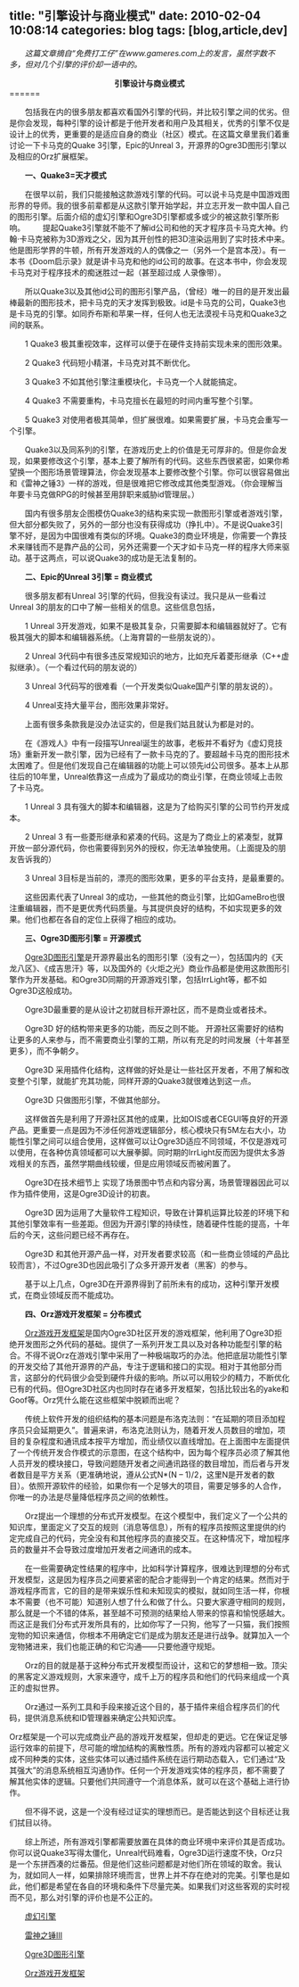 title: "引擎设计与商业模式"
date: 2010-02-04 10:08:14
categories: blog
tags: [blog,article,dev]
---    
    
　　*这篇文章摘自“免费打工仔”在www.gameres.com上的发言，虽然字数不多，但对几个引擎的评价却一语中的。*  
  
<center><b>引擎设计与商业模式</b></center>
======

　　包括我在内的很多朋友都喜欢看国外引擎的代码，并比较引擎之间的优劣。但是你会发现，每种引擎的设计都是于他开发者和用户及其相关，优秀的引擎不仅是设计上的优秀，更重要的是适应自身的商业（社区）模式。在这篇文章里我们着重讨论一下卡马克的Quake 3引擎，Epic的Unreal 3，开源界的Ogre3D图形引擎以及相应的Orz扩展框架。  
<!--more-->
  
　　<b>一、Quake3=天才模式</b>

　　在很早以前，我们只能接触这款游戏引擎的代码。可以说卡马克是中国游戏图形界的导师。我的很多前辈都是从这款引擎开始学起，并立志开发一款中国人自己的图形引擎。后面介绍的虚幻引擎和Ogre3D引擎都或多或少的被这款引擎所影响。
　　提起Quake3引擎就不能不了解id公司和他的天才程序员卡马克大神。约翰·卡马克被称为3D游戏之父，因为其开创性的把3D渲染运用到了实时技术中来。他是图形学界的牛顿，所有开发游戏的人的偶像之一（另外一个是宫本茂）。有一本书《Doom启示录》就是讲卡马克和他的id公司的故事。在这本书中，你会发现卡马克对于程序技术的痴迷胜过一起（甚至超过成 人录像带）。

　　所以Quake3以及其他id公司的图形引擎产品，（曾经）唯一的目的是开发出最棒最新的图形技术，把卡马克的天才发挥到极致。id是卡马克的公司，Quake3也是卡马克的引擎。如同乔布斯和苹果一样，任何人也无法漠视卡马克和Quake3之间的联系。

　　1 Quake3 极其重视效率，这样可以便于在硬件支持前实现未来的图形效果。

　　2 Quake3 代码短小精湛，卡马克对其不断优化。

　　3 Quake3 不如其他引擎注重模块化，卡马克一个人就能搞定。

　　4 Quake3 不需要重构，卡马克擅长在最短的时间内重写整个引擎。

　　5 Quake3 对使用者极其简单，但扩展很难。如果需要扩展，卡马克会重写一个引擎。

　　Quake3以及同系列的引擎，在游戏历史上的价值是无可厚非的。但是你会发现，如果要修改这个引擎，基本上要了解所有的代码。这些东西很紧密，如果你希望换一个图形场景管理算法，你会发现基本上要修改整个引擎。你可以很容易做出和《雷神之锤3》一样的游戏，但是很难把它修改成其他类型游戏。（你会理解当年要卡马克做RPG的时候甚至用辞职来威胁id管理层。）

　　国内有很多朋友企图模仿Quake3的结构来实现一款图形引擎或者游戏引擎，但大部分都失败了，另外的一部分也没有获得成功（挣扎中）。不是说Quake3引擎不好，是因为中国很难有类似的环境。Quake3的商业环境是，你需要一个靠技术来赚钱而不是靠产品的公司，另外还需要一个天才如卡马克一样的程序大师来驱动。基于这两点，可以说Quake3的成功是无法复制的。

　　<b>二、Epic的Unreal 3引擎 = 商业模式</b>

　　很多朋友都有Unreal 3引擎的代码，但我没有读过。我只是从一些看过Unreal 3的朋友的口中了解一些相关的信息。这些信息包括，

　　1 Unreal 3开发游戏，如果不是极其复杂，只需要脚本和编辑器就好了。它有极其强大的脚本和编辑器系统。（上海育碧的一些朋友说的）。

　　2 Unreal 3代码中有很多违反常规知识的地方，比如充斥着菱形继承（C++虚拟继承）。（一个看过代码的朋友说的）

　　3 Unreal 3代码写的很难看（一个开发类似Quake国产引擎的朋友说的）。

　　4 Unreal支持大量平台，图形效果非常好。

　　上面有很多条款我是没办法证实的，但是我们姑且就认为都是对的。

　　在《游戏人》中有一段描写Unreal诞生的故事，老板并不看好为《虚幻竞技场》重新开发一款引擎，因为已经有了一款卡马克的了。要超越卡马克的图形技术太困难了。但是他们发现自己在编辑器的功能上可以领先id公司很多。基本上从那往后的10年里，Unreal依靠这一点成为了最成功的商业引擎，在商业领域上击败了卡马克。

　　1 Unreal 3 具有强大的脚本和编辑器，这是为了给购买引擎的公司节约开发成本。

　　2 Unreal 3 有一些菱形继承和紧凑的代码。这是为了商业上的紧凑型，就算开放一部分源代码，你也需要得到另外的授权，你无法单独使用。（上面提及的朋友告诉我的）

　　3 Unreal 3目标是当前的，漂亮的图形效果，更多的平台支持，是最重要的。

　　这些因素代表了Unreal 3的成功，一些其他的商业引擎，比如GameBro也很注重编辑器，而不是更优秀代码质量。与其提供良好的结构，不如实现更多的效果。他们也都在各自的定位上获得了相应的成功。

　　<b>三、Ogre3D图形引擎 = 开源模式</b>

　　[Ogre3D图形引擎](http://ogre3d.cn)是开源界最出名的图形引擎（没有之一），包括国内的《天龙八区》、《成吉思汗》等，以及国外的《火炬之光》商业作品都是使用这款图形引擎作为开发基础。和Ogre3D同期的开源游戏引擎，包括IrrLight等，都不如Ogre3D这般成功。

　　Ogre3D最重要的是从设计之初就目标开源社区，而不是商业或者技术。

　　Ogre3D 好的结构带来更多的功能，而反之则不能。 开源社区需要好的结构让更多的人来参与，而不需要商业引擎的工期，所以有充足的时间发展（十年甚至更多），而不争朝夕。

　　Ogre3D 采用插件化结构，这样做的好处是让一些社区开发者，不用了解和改变整个引擎，就能扩充其功能，同样开源的Quake3就很难达到这一点。

　　Ogre3D 只做图形引擎，不做其他部分。

　　这样做首先是利用了开源社区其他的成果，比如OIS或者CEGUI等良好的开源产品。更重要一点是因为不涉任何游戏逻辑部分，核心模块只有5M左右大小，功能性引擎之间可以组合使用，这样做可以让Ogre3D适应不同领域，不仅是游戏可以使用，在各种仿真领域都可以大展拳脚。同时期的IrrLight反而因为提供太多游戏相关的东西，虽然学期曲线较缓，但是应用领域反而被闲置了。

　　Ogre3D在技术细节上 实现了场景图中节点和内容分离，场景管理器因此可以作为插件使用，这是Ogre3D设计的初衷。

　　Ogre3D 因为运用了大量软件工程知识，导致在计算机运算比较差的环境下和其他引擎效率有一些差距。但因为开源引擎的持续性，随着硬件性能的提高，十年后的今天，这些问题已经不再存在。

　　Ogre3D 和其他开源产品一样，对开发者要求较高（和一些商业领域的产品比较而言），不过Ogre3D也因此吸引了众多开源开发者（黑客）的参与。

　　基于以上几点，Ogre3D在开源界得到了前所未有的成功，这种引擎开发模式，在商业领域反而不能成功。

　　<b>四、Orz游戏开发框架 = 分布模式</b>

　　[Orz游戏开发框架](http://bbs.ogre3d.cn)是国内Ogre3D社区开发的游戏框架，他利用了Ogre3D拒绝开发图形之外代码的基础。提供了一系列开发工具以及对各种功能型引擎的粘合。不得不说Orz在游戏引擎中采用了一种极端取巧的办法。他把底层功能性引擎的开发交给了其他开源界的产品，专注于逻辑和接口的实现。相对于其他部分而言，这部分的代码很少会受到硬件升级的影响。所以可以用较少的精力，不断优化已有的代码。但Ogre3D社区内也同时存在诸多开发框架，包括比较出名的yake和Goof等。Orz凭什么能在这些框架中脱颖而出呢？

　　传统上软件开发的组织结构的基本问题是布洛克法则：“在延期的项目添加程序员只会延期更久”。普遍来讲，布洛克法则认为，随着开发人员数目的增加，项目的复杂程度和通讯成本按平方增加，而业绩仅以直线增加。在上面图中左面提供了一个传统开发合作模式的示意图，在这个结构中，因为每个程序员必须了解其他人员开发的模块接口，导致问题随开发者之间通讯路径的数目增加，而后者与开发者数目是平方关系（更准确地说，遵从公式N*(N – 1)/2，这里N是开发者的数目）。依照开源软件的经验，如果你有一个足够大的项目，需要足够多的人合作，你唯一的办法是尽量降低程序员之间的依赖性。

　　Orz提出一个理想的分布式开发模型。在这个模型中，我们定义了一个公共的知识库，里面定义了交互的规则（消息等信息），所有的程序员按照这里提供的约定完成自己的代码，完全没有和其他程序员的直接交互。在这种情况下，增加程序员的数量并不会导致过度增加开发者之间通讯的成本。

　　在一些需要确定性结果的程序中，比如科学计算程序，很难达到理想的分布式开发模型，这是因为程序员之间要紧密的配合才能得到一个肯定的结果。然而对于游戏程序而言，它的目的是带来娱乐性和未知现实的模拟，就如同生活一样，你根本不需要（也不可能）知道别人想了什么和做了什么。只要大家遵守相同的规则，那么就是一个不错的体系，甚至越不可预测的结果给人带来的惊喜和愉悦感越大。而这正是我们分布式开发所具有的，比如你写了一只狗，他写了一只猫，我们按照宠物的知识来通信，你根本不用确定它们是成为朋友还是进行战争。就算加入一个宠物猪进来，我们也能正确的和它沟通——只要他遵守规矩。

　　Orz的目的就是基于这种分布式开发模型而设计，这和它的梦想相一致。顶尖的黑客定义游戏规则，大家来遵守，成千上万的程序员和他们的代码来组成一个真正的虚拟世界。

　　Orz通过一系列工具和手段来接近这个目的，基于插件来组合程序员们的代码，提供消息系统和ID管理器来确定公共知识库。

Orz框架是一个可以完成商业产品的游戏开发框架，但却走的更远。它在保证足够运行效率的前提下，尽可能的增加结构的离散性质。所有的游戏内容都可以被定义成不同种类的实体，这些实体可以通过插件系统在运行期动态载入，它们通过“及其强大”的消息系统相互沟通协作。任何一个开发游戏实体的程序员，都不需要了解其他实体的逻辑。只要他们共同遵守一个消息体系，就可以在这个基础上进行协作。

　　但不得不说，这是一个没有经过证实的理想而已。是否能达到这个目标还让我们拭目以待。

　　综上所述，所有游戏引擎都需要放置在具体的商业环境中来评价其是否成功。你可以说Quake3写得太僵化，Unreal代码难看，Ogre3D运行速度不快，Orz只是一个东拼西凑的烂番茄。但是他们这些问题都是对他们所在领域的取舍。我认为，就如同人一样，如果排除环境而言，世界上并不存在绝对的完美。引擎也是如此，他们都是希望在各自的环境和条件下尽量完美。如果我们对这些客观的实时视而不见，那么对引擎的评价也是不公正的。

　　[虚幻引擎](http://baike.baidu.com/view/1349679.htm?fr=ala0_1)

　　[雷神之锤III](http://baike.baidu.com/view/751568.htm?fr=ala0_1)

　　[Ogre3D图形引擎](http://ogre3d.cn/)

　　[Orz游戏开发框架](http://class.gd/)
